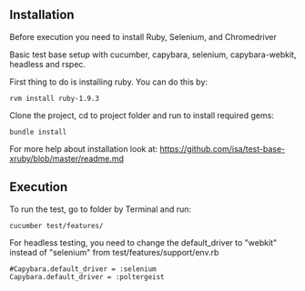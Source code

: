 ## Installation

Before execution you need to install Ruby, Selenium, and Chromedriver

Basic test base setup with cucumber, capybara, selenium, capybara-webkit, headless and rspec.

First thing to do is installing ruby. You can do this by:

    rvm install ruby-1.9.3

Clone the project, cd to project folder and run to install required gems:

	bundle install

For more help about installation look at: https://github.com/isa/test-base-xruby/blob/master/readme.md

## Execution

To run the test, go to folder by Terminal and run:

	cucumber test/features/

For headless testing, you need to change the default_driver to "webkit" instead of "selenium" from test/features/support/env.rb

	#Capybara.default_driver = :selenium
	Capybara.default_driver = :poltergeist
